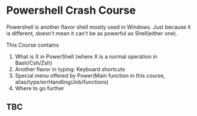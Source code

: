 # Powershell Crash Course

Powershell is another flavor shell mostly used in Windows. Just because it is different, doesn't mean it can't be as powerful as Shell(either one).

This Course contains

1. What is X in PowerShell (where X is a normal operation in Bash/Csh/Zsh)
1. Another flavor in typing: Keyboard shortcuts
1. Special menu offered by Power(Main function in this course, alias/type/errHandling/Job/functions)
1. Where to go further

## TBC
